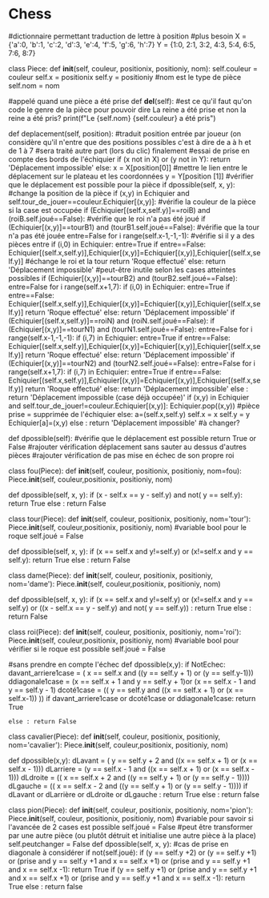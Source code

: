 # Chess
#dictionnaire permettant traduction de lettre à position
#plus besoin 
X = {'a':0, 'b':1, 'c':2, 'd':3, 'e':4, 'f':5, 'g':6, 'h':7}
Y = {1:0, 2:1, 3:2, 4:3, 5:4, 6:5, 7:6, 8:7}

class Piece:
  def __init__(self, couleur, positionix, positioniy, nom):
    self.couleur = couleur
    self.x = positionix
    self.y = positioniy
    #nom est le type de pièce
    self.nom = nom
  
  #appelé quand une pièce a été prise
  def __del__(self):
    #est ce qu'il faut qu'on code le genre de la pièce pour pouvoir dire La reine a été prise et non la reine a été pris?
    print(f"Le {self.nom} {self.couleur} a été pris")
    
  def deplacement(self, position):
    #traduit position entrée par joueur (on considère qu'il n'entre que des positions possibles c'est à dire de a à h et de 1 à 7
    #sera traité autre part (lors du clic) finalement
    #essai de prise en compte des bords de l'échiquier
    if (x not in X) or (y not in Y):
      return 'Déplacement impossible'
    else:
      x = X[position[0]]  #mettre le lien entre le déplacement sur le plateau et les coordonnées 
      y = Y[position [1]]
    #vérifier que le déplacement est possible pour la pièce
    if dpossible(self, x, y):
      #change la position de la pièce
      if (x,y) in Echiquier and self.tour_de_jouer==couleur.Echiquier[(x,y)]:  #vérifie la couleur de la pièce si la case est occupée
        if (Echiquier[(self.x,self.y)]==roiB) and (roiB.self.joué==False):  #vérifie que le roi n'a pas été joué
          if (Echiquier[(x,y)]==tourB1) and (tourB1.self.joué==False): #vérifie que la tour n'a pas été jouée
            entre=False
            for i range(self.x-1,-1,-1):  #vérifie si il y a des pièces entre
              if (i,0) in Echiquier:
                entre=True
            if entre==False:
              Echiquier[(self.x,self.y)],Echiquier[(x,y)]=Echiquier[(x,y)],Echiquier[(self.x,self.y)]  #échange le roi et la tour
              return 'Roque effectué'
            else: return 'Déplacement impossible'  #peut-être inutile selon les cases atteintes possibles 
          if (Echiquier[(x,y)]==tourB2) and (tourB2.self.joué==False):
            entre=False
            for i range(self.x+1,7):
              if (i,0) in Echiquier:
                entre=True
            if entre==False:
              Echiquier[(self.x,self.y)],Echiquier[(x,y)]=Echiquier[(x,y)],Echiquier[(self.x,self.y)]
              return 'Roque effectué'
            else: return 'Déplacement impossible'
        if (Echiquier[(self.x,self.y)]==roiN) and (roiN.self.joué==False):
          if (Echiquier[(x,y)]==tourN1) and (tourN1.self.joué==False):
            entre=False
            for i range(self.x-1,-1,-1):
              if (i,7) in Echiquier:
                entre=True
            if entre==False:
              Echiquier[(self.x,self.y)],Echiquier[(x,y)]=Echiquier[(x,y)],Echiquier[(self.x,self.y)]
              return 'Roque effectué'
            else: return 'Déplacement impossible'
          if (Echiquier[(x,y)]==tourN2) and (tourN2.self.joué==False):
            entre=False
            for i range(self.x+1,7):
              if (i,7) in Echiquier:
                entre=True
            if entre==False:
              Echiquier[(self.x,self.y)],Echiquier[(x,y)]=Echiquier[(x,y)],Echiquier[(self.x,self.y)]
              return 'Roque effectué'
            else: return 'Déplacement impossible'
        else :
          return 'Déplacement impossible (case déjà occupée)'
      if (x,y) in Echiquier and self.tour_de_jouer!=couleur.Echiquier[(x,y)]:
        Echiquier.pop((x,y))  #pièce prise = supprimée de l'échiquier
      else:
        a=(self.x,self.y)
        self.x = x
        self.y = y
        Echiquier[a]=(x,y)
    else : return 'Déplacement impossible' #à changer?
    
  def dpossible(self):
    #vérifie que le déplacement est possible
      return True or False
    #rajouter vérification déplacement sans sauter au dessus d'autres pièces
    #rajouter vérification de pas mise en échec de son propre roi
 
    
class fou(Piece):
  def __init__(self, couleur, positionix, positioniy, nom=fou):
    Piece.__init__(self, couleur,positionix, positioniy, nom)
  
  def dpossible(self, x, y):
    if (x - self.x == y - self.y) and not( y == self.y): 
      return True
    else : return False
    
    

class tour(Piece):
  def __init__(self, couleur, positionix, positioniy, nom='tour'):
    Piece.__init__(self, couleur,positionix, positioniy, nom)
    #variable bool pour le roque
    self.joué = False
  
  def dpossible(self, x, y):
    if (x == self.x and y!=self.y) or (x!=self.x and y == self.y): 
      return True
    else : return False
    

class dame(Piece):
  def __init__(self, couleur, positionix, positioniy, nom='dame'):
    Piece.__init__(self, couleur,positionix, positioniy, nom)
    
  def dpossible(self, x, y):
    if (x == self.x and y!=self.y) or (x!=self.x and y == self.y) or ((x - self.x == y - self.y) and not( y == self.y)) : 
      return True
    else : return False
    
class roi(Piece):
  def __init__(self, couleur, positionix, positioniy, nom='roi'):
    Piece.__init__(self, couleur,positionix, positioniy, nom)
    #variable bool pour vérifier si le roque est possible
    self.joué = False
  
  #sans prendre en compte l'échec
  def dpossible(x,y):
    if NotEchec:
      davant_arriere1case = ( x == self.x and ((y == self.y + 1) or (y == self.y-1)))
      ddiagonale1case = (x == self.x + 1 and y == self.y + 1)or (x == self.x - 1 and y == self.y - 1)
      dcoté1case = (( y == self.y and ((x == self.x + 1) or (x == self.x-1)) ))
      if davant_arriere1case or dcoté1case or ddiagonale1case:
        return True
    
    else : return False
    

class cavalier(Piece):
  def __init__(self, couleur, positionix, positioniy, nom='cavalier'):
    Piece.__init__(self, couleur,positionix, positioniy, nom)
  
  def dpossible(x,y):
    dLavant = ( y == self.y + 2  and ((x == self.x + 1) or (x == self.x - 1)))
    dLarriere = (y == self.x - 1 and ((x == self.x + 1) or (x == self.x - 1)))
    dLdroite = (( x == self.x + 2 and ((y == self.y + 1) or (y == self.y - 1))))
    dLgauche = (( x == self.x - 2 and ((y == self.y + 1) or (y == self.y - 1))))
    if dLavant or dLarrière or dLdroite or dLgauche :
      return True
    else : return false
    
class pion(Piece):
  def __init__(self, couleur, positionix, positioniy, nom='pion'):
    Piece.__init__(self, couleur, positionix, positioniy, nom)
    #variable pour savoir si l'avancée de 2 cases est possible
    self.joué = False
    #peut être transformer par une autre pièce (ou plutôt détruit et initialise une autre pièce à la place)
    self.peutchanger = False
  def dpossible(self, x, y):
    #cas de prise en diagonale à considérer
    if not(self.joué):
      if (y == self.y +2) or (y == self.y +1) or (prise and y == self.y +1 and x == self.x +1) or (prise and y == self.y +1 and x == self.x -1):
        return True
    if (y == self.y +1) or (prise and y == self.y +1 and x == self.x +1) or (prise and y == self.y +1 and x == self.x -1): return True
    else : return false
    

    
    
    
    
    
    
    
    
 
    
 
 
    
